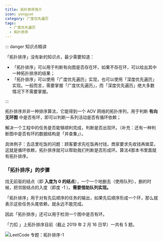```yaml
---
title: 拓扑排序简介
icon: yongyan
category: 广度优先遍历
tags:
  - 广度优先遍历  
  - 拓扑排序
---
```



::: danger 知识点精讲

「拓扑排序」没有新的知识点，最少需要知道：
+ 「拓扑排序」可以用于判断有向图是否存在环，如果不存在环，可以给出其中一种拓扑排序的结果；
+ 「拓扑排序」可以使用「广度优先遍历」实现，也可以使用「深度优先遍历」实现。一般而言，需要掌握「广度优先遍历」，而「深度优先遍历」绝大多数情况下不需要掌握。

:::

拓扑排序并非一种排序算法，它能得到一个 AOV 网络的拓扑序列，用于判断 **有向无环图** 中是否有环，即可以判断一系列活动是否有循环依赖；

解决一个工程中的任务是否能够顺利完成，判断是否出现环。（补充：还有一种判断图中是否有环的数据结构是「并查集」）。

具体例子：去店里吃饭的问题：顾客要求先吃饭再付钱，商家要求先收钱再做菜，这就是循环依赖，拓扑排序就可以帮助我们判断是否形成环。算法4那本书里面就有拓扑排序。

### 「拓扑排序」的步骤

找无前驱的结点（即 **入度为 $0$ 的结点**），一个一个地删去（使用队列），删的时候，把邻居结点的入度（即度 -1 ）。**需要借助队列实现。**

「拓扑排序」用于对有先后顺序的任务的输出，如果先后顺序形成一个环，那么就表示这些任务头尾依赖，就永远不能完成。

因此「拓扑排序」还可以用于检测一个图中是否有环。

「力扣 」上拓扑排序目前（截止 2019 年 2 月 16 日早）一共有 5 题。

![LeetCode 专题：拓扑排序-1](https://tva1.sinaimg.cn/large/008i3skNgy1gxyeslw1nbj30m8087dg1.jpg)
